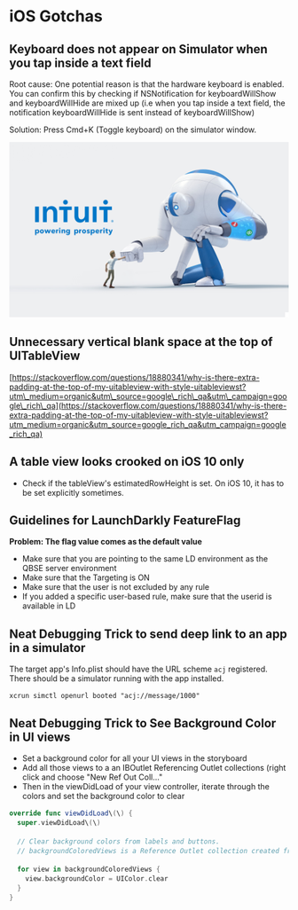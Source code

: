 # iOS Gotchas

## Keyboard does not appear on Simulator when you tap inside a text field

Root cause: One potential reason is that the hardware keyboard is enabled. You can confirm this by checking if NSNotification for keyboardWillShow and keyboardWillHide are mixed up \(i.e when you tap inside a text field, the notification keyboardWillHide is sent instead of keyboardWillShow\)

Solution: Press Cmd+K \(Toggle keyboard\) on the simulator window.

![test](../.gitbook/assets/desktop_1690x1060_zs_pro_a.png)

## Unnecessary vertical blank space at the top of UITableView <a id="unnecessary-vertical-blank-space-at-the-top-of-uitableview"></a>

[https://stackoverflow.com/questions/18880341/why-is-there-extra-padding-at-the-top-of-my-uitableview-with-style-uitableviewst?utm\_medium=organic&utm\_source=google\_rich\_qa&utm\_campaign=google\_rich\_qa](https://stackoverflow.com/questions/18880341/why-is-there-extra-padding-at-the-top-of-my-uitableview-with-style-uitableviewst?utm_medium=organic&utm_source=google_rich_qa&utm_campaign=google_rich_qa)

## A table view looks crooked on iOS 10 only

* Check if the tableView's estimatedRowHeight is set. On iOS 10, it has to be set explicitly sometimes.

## Guidelines for LaunchDarkly FeatureFlag

**Problem: The flag value comes as the default value**

* Make sure that you are pointing to the same LD environment as the QBSE server environment
* Make sure that the Targeting is ON
* Make sure that the user is not excluded by any rule
* If you added a specific user-based rule, make sure that the userid is available in LD

## Neat Debugging Trick to send deep link to an app in a simulator

The target app's Info.plist should have the URL scheme `acj` registered. There should be a simulator running with the app installed.

```text
xcrun simctl openurl booted "acj://message/1000"
```

## Neat Debugging Trick to See Background Color in UI views <a id="neat-debugging-trick-to-see-background-color-in-ui-views"></a>

* Set a background color for all your UI views in the storyboard
* Add all those views to a an IBOutlet Referencing Outlet collections \(right click and choose "New Ref Out Coll..."
* Then in the viewDidLoad of your view controller, iterate through the colors and set the background color to clear

```swift
override func viewDidLoad\(\) {
  super.viewDidLoad\(\)

  // Clear background colors from labels and buttons.
  // backgroundColoredViews is a Reference Outlet collection created from the Storyboard

  for view in backgroundColoredViews {
    view.backgroundColor = UIColor.clear
  }
}
```


